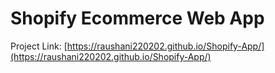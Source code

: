 # Shopify Ecommerce Web App

Project Link: [https://raushani220202.github.io/Shopify-App/](https://raushani220202.github.io/Shopify-App/)
